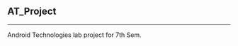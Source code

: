 ## AT_Project
________________________________________

Android Technologies lab project for 7th Sem.
